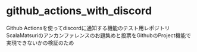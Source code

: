 # github_actions_with_discord

Github Actionsを使ってdiscordに通知する機能のテスト用レポジトリ
ScalaMatsuriのアンカンファレンスのお題集めと投票をGithubのProject機能で実現できないかの検証のため
